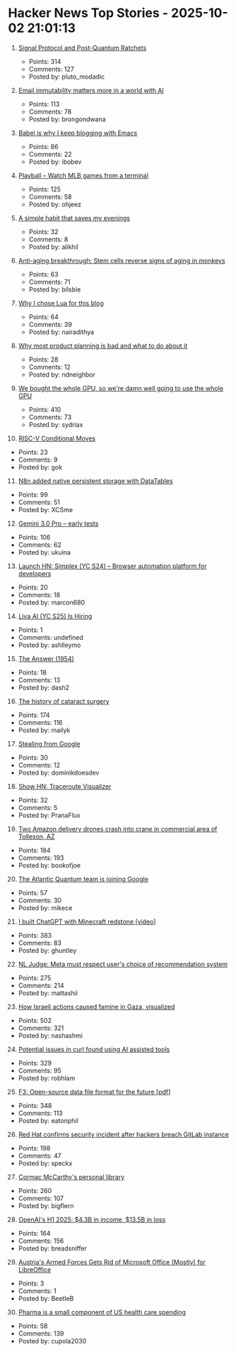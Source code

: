 # Hacker News Top Stories - 2025-10-02 21:01:13

1. [Signal Protocol and Post-Quantum Ratchets](https://signal.org/blog/spqr/)
   - Points: 314
   - Comments: 127
   - Posted by: pluto_modadic

2. [Email immutability matters more in a world with AI](https://www.fastmail.com/blog/not-written-with-ai/)
   - Points: 113
   - Comments: 78
   - Posted by: brongondwana

3. [Babel is why I keep blogging with Emacs](https://entropicthoughts.com/why-stick-to-emacs-blog)
   - Points: 86
   - Comments: 22
   - Posted by: ibobev

4. [Playball – Watch MLB games from a terminal](https://github.com/paaatrick/playball)
   - Points: 125
   - Comments: 58
   - Posted by: ohjeez

5. [A simple habit that saves my evenings](https://alikhil.dev/posts/the-simple-habit-that-saves-my-evenings/)
   - Points: 32
   - Comments: 8
   - Posted by: alikhil

6. [Anti-aging breakthrough: Stem cells reverse signs of aging in monkeys](https://www.nad.com/news/anti-aging-breakthrough-stem-cells-reverse-signs-of-aging-in-monkeys)
   - Points: 63
   - Comments: 71
   - Posted by: bilsbie

7. [Why I chose Lua for this blog](https://andregarzia.com/2025/03/why-i-choose-lua-for-this-blog.html)
   - Points: 64
   - Comments: 39
   - Posted by: nairadithya

8. [Why most product planning is bad and what to do about it](https://blog.railway.com/p/product-planning-improvement)
   - Points: 28
   - Comments: 12
   - Posted by: ndneighbor

9. [We bought the whole GPU, so we're damn well going to use the whole GPU](https://hazyresearch.stanford.edu/blog/2025-09-28-tp-llama-main)
   - Points: 410
   - Comments: 73
   - Posted by: sydriax

10. [RISC-V Conditional Moves](https://www.corsix.org/content/riscv-conditional-moves)
   - Points: 23
   - Comments: 9
   - Posted by: gok

11. [N8n added native persistent storage with DataTables](https://community.n8n.io/t/data-tables-are-here/192256)
   - Points: 99
   - Comments: 51
   - Posted by: XCSme

12. [Gemini 3.0 Pro – early tests](https://twitter.com/chetaslua/status/1973694615518880236)
   - Points: 106
   - Comments: 62
   - Posted by: ukuina

13. [Launch HN: Simplex (YC S24) – Browser automation platform for developers](https://www.simplex.sh/)
   - Points: 20
   - Comments: 18
   - Posted by: marcon680

14. [Liva AI (YC S25) Is Hiring](https://www.ycombinator.com/companies/liva-ai/jobs/6xM8JYU-founding-operations-lead)
   - Points: 1
   - Comments: undefined
   - Posted by: ashlleymo

15. [The Answer (1954)](https://sfshortstories.com/?p=5983)
   - Points: 18
   - Comments: 13
   - Posted by: dash2

16. [The history of cataract surgery](https://www.asimov.press/p/cataracts)
   - Points: 174
   - Comments: 116
   - Posted by: mailyk

17. [Stealing from Google](https://taqib.dev/blog/stealing-from-google/)
   - Points: 30
   - Comments: 12
   - Posted by: dominikdoesdev

18. [Show HN: Traceroute Visualizer](https://kriztalz.sh/traceroute-visualizer/)
   - Points: 32
   - Comments: 5
   - Posted by: PranaFlux

19. [Two Amazon delivery drones crash into crane in commercial area of Tolleson, AZ](https://www.abc15.com/news/region-west-valley/tolleson/two-amazon-delivery-drones-crash-into-crane-in-commercial-area-of-tolleson)
   - Points: 184
   - Comments: 193
   - Posted by: bookofjoe

20. [The Atlantic Quantum team is joining Google](https://blog.google/technology/research/scaling-quantum-computing-even-faster-with-atlantic-quantum/)
   - Points: 57
   - Comments: 30
   - Posted by: mikece

21. [I built ChatGPT with Minecraft redstone [video]](https://www.youtube.com/watch?v=VaeI9YgE1o8)
   - Points: 383
   - Comments: 83
   - Posted by: ghuntley

22. [NL Judge: Meta must respect user's choice of recommendation system](https://www.bitsoffreedom.nl/2025/10/02/judge-in-the-bits-of-freedom-vs-meta-lawsuit-meta-must-respect-users-choice/)
   - Points: 275
   - Comments: 214
   - Posted by: mattashii

23. [How Israeli actions caused famine in Gaza, visualized](https://www.cnn.com/2025/10/02/middleeast/gaza-famine-causes-vis-intl)
   - Points: 502
   - Comments: 321
   - Posted by: nashashmi

24. [Potential issues in curl found using AI assisted tools](https://mastodon.social/@bagder/115241241075258997)
   - Points: 329
   - Comments: 95
   - Posted by: robhlam

25. [F3: Open-source data file format for the future [pdf]](https://db.cs.cmu.edu/papers/2025/zeng-sigmod2025.pdf)
   - Points: 348
   - Comments: 113
   - Posted by: eatonphil

26. [Red Hat confirms security incident after hackers breach GitLab instance](https://www.bleepingcomputer.com/news/security/red-hat-confirms-security-incident-after-hackers-claim-github-breach/)
   - Points: 198
   - Comments: 47
   - Posted by: speckx

27. [Cormac McCarthy's personal library](https://www.smithsonianmag.com/arts-culture/two-years-cormac-mccarthys-death-rare-access-to-personal-library-reveals-man-behind-myth-180987150/)
   - Points: 260
   - Comments: 107
   - Posted by: bigflern

28. [OpenAI's H1 2025: $4.3B in income, $13.5B in loss](https://www.techinasia.com/news/openais-revenue-rises-16-to-4-3b-in-h1-2025)
   - Points: 164
   - Comments: 156
   - Posted by: breadsniffer

29. [Austria's Armed Forces Gets Rid of Microsoft Office (Mostly) for LibreOffice](https://news.itsfoss.com/austrian-forces-ditch-microsoft-office/)
   - Points: 3
   - Comments: 1
   - Posted by: BeetleB

30. [Pharma is a small component of US health care spending](https://www.economist.com/business/2025/10/02/does-big-pharma-gouge-americans)
   - Points: 58
   - Comments: 139
   - Posted by: cupola2030

